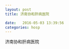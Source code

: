 ```yaml
--- 
layout: post 
title: 济南协和肝病医院

date:   2016-05-03 13:39:56 
categories: hosp 
--- 
```

   
济南协和肝病医院
